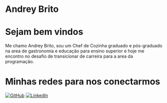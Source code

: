 # Andrey Brito

<h1>Sejam bem vindos</h1>
Me chamo Andrey Brito, sou um Chef de Cozinha graduado e pós-graduado na area de gastronomia e educação para ensino superior e hoje me encontro no desafio de transicionar de carreira para a area da programação.

<h1>Minhas redes para nos conectarmos</h1>



[![GitHub](https://img.shields.io/badge/GitHbt-000?style=for-the-badge&logo=github&logoColor=white)](+https://github.com/andreybrito)
[![LinkedIn](https://img.shields.io/badge/LinkedIn-000?style=for-the-badge&logo=linkedin&logoColor=0E76A8)](https://www.linkedin.com/in/andreyalvesdebrito/)
